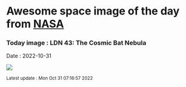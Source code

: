 
# Awesome space image of the day from [NASA](https://api.nasa.gov/)

### Today image : LDN 43: The Cosmic Bat Nebula
Date : 2022-10-31

![](https://apod.nasa.gov/apod/image/2210/LDN43_SelbyHanson_960.jpg)

<small>Latest update : Mon Oct 31 07:16:57 2022</small>
        
